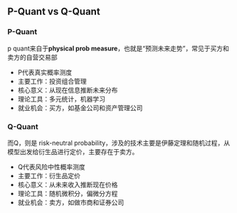 
## P-Quant vs Q-Quant
### P-Quant
p quant来自于**physical prob measure**，也就是“预测未来走势”，常见于买方和卖方的自营交易部

- P代表真实概率测度
- 主要工作：投资组合管理
- 核心意义：从现在信息推断未来分布
- 理论工具：多元统计，机器学习
- 就业机会：买方，如基金公司和资产管理公司


### Q-Quant
而Q，则是 risk-neutral probability，涉及的技术主要是伊藤定理和随机过程，从模型出发给衍生品进行定价，主要存在于卖方。

- Q代表风险中性概率测度
- 主要工作：衍生品定价
- 核心意义：从未来收入推断现在价格
- 理论工具：随机微积分，偏微分方程
- 就业机会：卖方，如做市商和证券公司